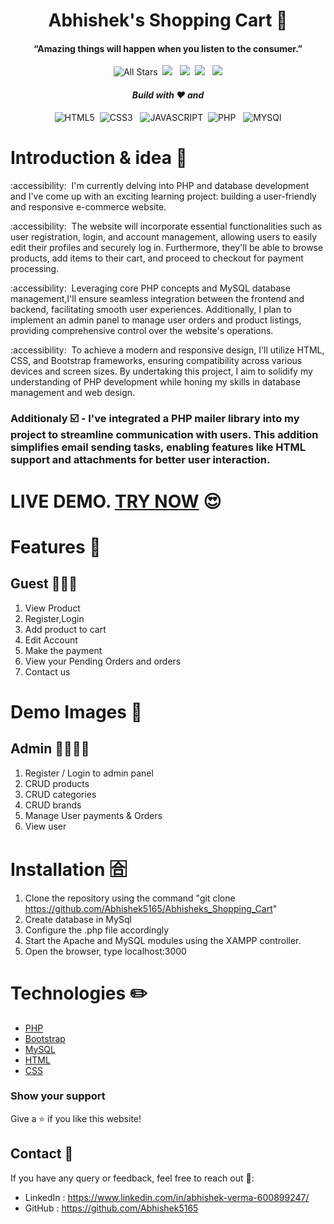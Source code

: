 <p>
  <h1 align="center"><b>Abhishek's Shopping Cart 🙂</b></h1>
</p>

<p>
  <h4 align="center"><b>“Amazing things will happen when you listen to the consumer.” </b></h4>
</p>

<p align="center"> 
    <img alt="All Stars" src="https://visitor-badge.laobi.icu/badge?page_id=Abhishek5165.Abhisheks_Shopping_Cart"/>&nbsp;
    <img src="https://img.shields.io/github/stars/Abhishek5165/Abhisheks_Shopping_Cart" />
    &nbsp;
    <img src="https://img.shields.io/github/forks/Abhishek5165/Abhisheks_Shopping_Cart" />&nbsp;
    <img src="https://img.shields.io/github/repo-size/Abhishek5165/Abhisheks_Shopping_Cart"/>
    &nbsp;
    <img src="https://img.shields.io/github/last-commit/Abhishek5165/Abhisheks_Shopping_Cart"/>
</p>

<p>
  <h4 align="center"><i>Build with ❤️ and</i></h4>
</p>
<p align="center"> 
    <img alt="HTML5" src="https://img.shields.io/badge/HTML5-E34F26?&logo=html5&logoColor=white"/>&nbsp;
    <img src="https://img.shields.io/badge/CSS3-1572B6?&logo=css3&logoColor=white" alt="CSS3" />
    &nbsp;
    <img src="https://img.shields.io/badge/JavaScript-323330?&logo=javascript&logoColor=F7DF1E" alt="JAVASCRIPT" />&nbsp;
    <img src="https://img.shields.io/badge/PHP-777BB4?&logo=php&logoColor=white" alt="PHP"/>
    &nbsp;
    <img src="https://img.shields.io/badge/MySQL-005C84?&logo=mysql&logoColor=white" alt="MYSQl"/>
    
</p>

# Introduction & idea 🫣

<p> :accessibility:&nbsp;  I'm currently delving into PHP and database development and I've come up with an exciting learning project: building a user-friendly and responsive e-commerce website.<br>
  
:accessibility:&nbsp;  The website will incorporate essential functionalities such as user registration, login, and account management, allowing users to easily edit their profiles and securely log in. Furthermore, they'll be able to browse products, add items to their cart, and proceed to checkout for payment processing.<br>
  
:accessibility:&nbsp;  Leveraging core PHP concepts and MySQL database management,I'll ensure seamless integration between the frontend and backend, facilitating smooth user experiences. Additionally, I plan to implement an admin panel to manage user orders and product listings, providing comprehensive control over the website's operations.<br>

:accessibility:&nbsp;  To achieve a modern and responsive design, I'll utilize HTML, CSS, and Bootstrap frameworks, ensuring compatibility across various devices and screen sizes. By undertaking this project, I aim to solidify my understanding of PHP development while honing my skills in database management and web design.</p>

### Additionaly ☑️ - I've integrated a PHP mailer library into my project to streamline communication with users. This addition simplifies email sending tasks, enabling features like HTML support and attachments for better user interaction.

# **LIVE DEMO. [TRY NOW](https://predicant-protectio.000webhostapp.com/)** 😍

# Features 🤞

## Guest 🧑‍🤝‍🧑
1. View Product
2. Register,Login
3. Add product to cart
4. Edit Account
5. Make the payment
6. View your Pending Orders and orders
7. Contact us

# Demo Images 📸



## Admin 🤵‍♂️🤵‍♂️
1. Register / Login to admin panel
2. CRUD products
3. CRUD categories
4. CRUD brands
5. Manage User payments & Orders
6. View user

# Installation 🈴
1. Clone the repository using the command "git clone https://github.com/Abhishek5165/Abhisheks_Shopping_Cart"
2. Create database in MySql
3. Configure the .php file accordingly
4. Start the Apache and MySQL modules using the XAMPP controller.
5. Open the browser, type localhost:3000

# Technologies ✏️
- [PHP](https://www.php.net/docs.php)
- [Bootstrap](https://getbootstrap.com)
- [MySQL](https://www.mysql.com)
- [HTML](https://www.w3schools.com/html/default.asp)
- [CSS](https://www.w3schools.com/css/default.asp)

### Show your support

Give a ⭐ if you like this website!

## Contact 🌟
If you have any query or feedback, feel free to reach out 💖:
- LinkedIn : https://www.linkedin.com/in/abhishek-verma-600899247/
- GitHub : https://github.com/Abhishek5165

